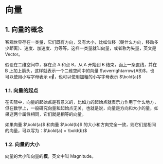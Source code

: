 # 向量

## 1. 向量的概念

客观世界存在一类量，它们既有方向，又有大小，比如位移（朝什么方向，移动多少距离）、速度、加速度、力等等。这样一类量就叫向量，或者称为矢量，英文是 Vector。

假设在二维空间中，存在点 A 和点 B，从 A 开始到 B 结束，画上一条直线，并在 B 上加上箭头，这样就表示一个二维空间中的向量 $\overrightarrow{AB}$，也可以使用小写字母表示 $\vec{a}$，也可以使用加粗的小写字母表示 $\bold{a}$

### 1.1. 向量的起点

在实际中，向量的起始点是有意义的，比如力的起始点就表示力作用于什么地方，但在数学上，一般研究向量和起始点无关，也就是说，向量是方向和大小的量，如果这两个属性相同，它们就是相等的向量。

如果向量 $\bold{a}$ 和向量 $\bold{b}$ 的大小和方向完全一致，则它们是相同的向量，可以写为：$\bold{a} = \bold{b}$

### 1.2. 向量的大小

向量的大小叫向量的**模**，英文中叫 Magnitude。